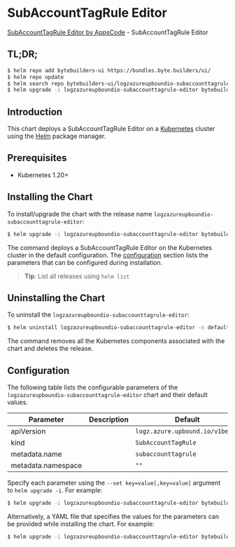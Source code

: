 # SubAccountTagRule Editor

[SubAccountTagRule Editor by AppsCode](https://byte.builders) - SubAccountTagRule Editor

## TL;DR;

```bash
$ helm repo add bytebuilders-ui https://bundles.byte.builders/ui/
$ helm repo update
$ helm search repo bytebuilders-ui/logzazureupboundio-subaccounttagrule-editor --version=v0.4.18
$ helm upgrade -i logzazureupboundio-subaccounttagrule-editor bytebuilders-ui/logzazureupboundio-subaccounttagrule-editor -n default --create-namespace --version=v0.4.18
```

## Introduction

This chart deploys a SubAccountTagRule Editor on a [Kubernetes](http://kubernetes.io) cluster using the [Helm](https://helm.sh) package manager.

## Prerequisites

- Kubernetes 1.20+

## Installing the Chart

To install/upgrade the chart with the release name `logzazureupboundio-subaccounttagrule-editor`:

```bash
$ helm upgrade -i logzazureupboundio-subaccounttagrule-editor bytebuilders-ui/logzazureupboundio-subaccounttagrule-editor -n default --create-namespace --version=v0.4.18
```

The command deploys a SubAccountTagRule Editor on the Kubernetes cluster in the default configuration. The [configuration](#configuration) section lists the parameters that can be configured during installation.

> **Tip**: List all releases using `helm list`

## Uninstalling the Chart

To uninstall the `logzazureupboundio-subaccounttagrule-editor`:

```bash
$ helm uninstall logzazureupboundio-subaccounttagrule-editor -n default
```

The command removes all the Kubernetes components associated with the chart and deletes the release.

## Configuration

The following table lists the configurable parameters of the `logzazureupboundio-subaccounttagrule-editor` chart and their default values.

|     Parameter      | Description |                  Default                   |
|--------------------|-------------|--------------------------------------------|
| apiVersion         |             | <code>logz.azure.upbound.io/v1beta1</code> |
| kind               |             | <code>SubAccountTagRule</code>             |
| metadata.name      |             | <code>subaccounttagrule</code>             |
| metadata.namespace |             | <code>""</code>                            |


Specify each parameter using the `--set key=value[,key=value]` argument to `helm upgrade -i`. For example:

```bash
$ helm upgrade -i logzazureupboundio-subaccounttagrule-editor bytebuilders-ui/logzazureupboundio-subaccounttagrule-editor -n default --create-namespace --version=v0.4.18 --set apiVersion=logz.azure.upbound.io/v1beta1
```

Alternatively, a YAML file that specifies the values for the parameters can be provided while
installing the chart. For example:

```bash
$ helm upgrade -i logzazureupboundio-subaccounttagrule-editor bytebuilders-ui/logzazureupboundio-subaccounttagrule-editor -n default --create-namespace --version=v0.4.18 --values values.yaml
```
